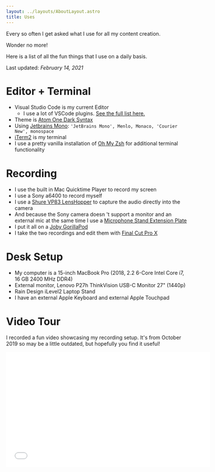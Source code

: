 ```yaml
---
layout: ../layouts/AboutLayout.astro
title: Uses
---
```


Every so often I get asked what I use for all my content creation.

Wonder no more!

Here is a list of all the fun things that I use on a daily basis.

Last updated: _February 14, 2021_

# Editor + Terminal

- Visual Studio Code is my current Editor
  - I use a lot of VSCode plugins. [See the full list here.](https://gist.github.com/hswolff/3da81efbbfbfa9b284b441df458033a5)
- Theme is [Atom One Dark Syntax](https://github.com/andischerer/vscode-theme-atom-one-dark)
- Using [Jetbrains Mono](https://www.jetbrains.com/lp/mono/): `'JetBrains Mono', Menlo, Monaco, 'Courier New', monospace`
- [iTerm2](https://www.iterm2.com/) is my terminal
- I use a pretty vanilla installation of [Oh My Zsh](https://github.com/robbyrussell/oh-my-zsh) for additional terminal functionality

# Recording

- I use the built in Mac Quicktime Player to record my screen
- I use a Sony a6400 to record myself
- I use a [Shure VP83 LensHopper](https://www.amazon.com/gp/product/B00DU66WWQ/ref=ppx_yo_dt_b_asin_title_o04_s00?ie=UTF8&psc=1) to capture the audio directly into the camera
- And because the Sony camera doesn 't support a monitor and an external mic at the same time I use a [Microphone Stand Extension Plate](https://www.amazon.com/gp/product/B07P8JSV1G/ref=ppx_yo_dt_b_asin_title_o05_s00?ie=UTF8&psc=1)
- I put it all on a [Joby GorillaPod](https://www.amazon.com/gp/product/B003II3FD0/ref=ppx_yo_dt_b_search_asin_title?ie=UTF8&psc=1)
- I take the two recordings and edit them with [Final Cut Pro X](https://www.apple.com/final-cut-pro/)

# Desk Setup

- My computer is a 15-inch MacBook Pro (2018, 2.2 6-Core Intel Core i7, 16 GB 2400 MHz DDR4)
- External monitor, Lenovo P27h ThinkVision USB-C Monitor 27" (1440p)
- Rain Design iLevel2 Laptop Stand
- I have an external Apple Keyboard and external Apple Touchpad

# Video Tour

I recorded a fun video showcasing my recording setup. It's from October 2019 so may be a little outdated, but hopefully you find it useful!

<iframe src="//www.youtube.com/embed/VeSahw3jFYw" width="560" height="315" frameborder="0" allowfullscreen="allowfullscreen"></iframe>
